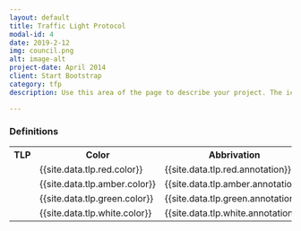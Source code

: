 ```yaml
---
layout: default
title: Traffic Light Protocol
modal-id: 4
date: 2019-2-12
img: council.png
alt: image-alt
project-date: April 2014
client: Start Bootstrap
category: tfp
description: Use this area of the page to describe your project. The icon above is part of a free icon set by <a href="https://sellfy.com/p/8Q9P/jV3VZ/">Flat Icons</a>. On their website, you can download their free set with 16 icons, or you can purchase the entire set with 146 icons for only $12!

---
```

### Definitions

<table class="table table-bordered">
	<tr>
		<th  class="text-center">TLP</th>
		<th  class="text-center">Color</th>
		<th  class="text-center">Abbrivation</th>
		<th  class="text-center">Discription</th>
	</tr>
	<tr class="">
		<td class="red"><img src="{{site.data.tlp.red.img}}" class="img-fluid" alt=""></td>
		<td>{{site.data.tlp.red.color}}</td>
		<td>
		{{site.data.tlp.red.annotation}}
		</td>
		<td>
			{{site.data.tlp.red.details}}
		</td>
	</tr>
	<tr class="">
		<td class="amber"><img src="{{site.data.tlp.amber.img}}" class="img-fluid" alt=""></td>
		<td>{{site.data.tlp.amber.color}}</td>
		<td>
		{{site.data.tlp.amber.annotation}}
		</td>
		<td>
			{{site.data.tlp.amber.details}}
		</td>
	</tr>
	<tr class="">
		<td class="green"><img src="{{site.data.tlp.green.img}}" class="img-fluid" alt=""></td>
		<td>{{site.data.tlp.green.color}}</td>
		<td>
		{{site.data.tlp.green.annotation}}
		</td>
		<td>
			{{site.data.tlp.green.details}}
		</td>
	</tr>
	<tr class="">
		<td class="white"><img src="{{site.data.tlp.white.img}}" class="img-fluid" alt=""></td>
		<td>{{site.data.tlp.white.color}}</td>
		<td>
		{{site.data.tlp.white.annotation}}
		</td>
		<td>
			{{site.data.tlp.white.details}}
		</td>
	</tr>
</table>
